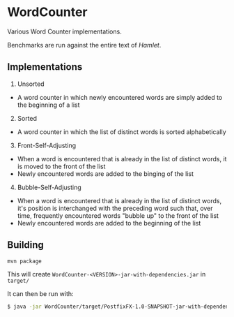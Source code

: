 # WordCounter
Various Word Counter implementations.

Benchmarks are run against the entire text of _Hamlet_.

## Implementations
1. Unsorted
  * A word counter in which newly encountered words are simply added to the beginning of a list
2. Sorted
  * A word counter in which the list of distinct words is sorted alphabetically
3. Front-Self-Adjusting
  * When a word is encountered that is already in the list of distinct words, it is moved to the front of the list
  * Newly encountered words are added to the binging of the list
4. Bubble-Self-Adjusting
  * When a word is encountered that is already in the list of distinct words, it's position is interchanged with the preceding word such that, over time, frequently encountered words "bubble up" to the front of the list
  * Newly encountered words are added to the beginning of the list

## Building
```bash
mvn package
```

This will create `WordCounter-<VERSION>-jar-with-dependencies.jar` in `target/`

It can then be run with:

```bash
$ java -jar WordCounter/target/PostfixFX-1.0-SNAPSHOT-jar-with-dependencies.jar
```
